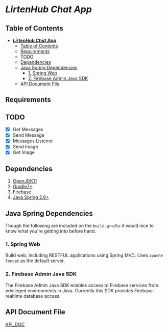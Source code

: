 # **_LirtenHub Chat App_**

</hr>

## Table of Contents

- [**_LirtenHub Chat App_**](#lirtenhub-chat-app)
  - [Table of Contents](#table-of-contents)
  - [Requirements](#requirements)
  - [TODO](#todo)
  - [Dependencies](#dependencies)
  - [Java Spring Dependencies](#java-spring-dependencies)
    - [1. Spring Web](#spring-web)
    - [2. Firebase Admin Java SDK](#firebase-admin-java-sdk)
  - [API Document File](#api-document-file)

</hr>

## Requirements

## TODO

- [x] Get Messages
- [x] Send Message
- [x] Messages Listener
- [x] Send Image
- [x] Get Image

## Dependencies

1. [OpenJDK11](https://openjdk.java.net/projects/jdk/11/)
2. [Gradle7+](https://gradle.org/)
3. [Firebase](https://firebase.google.com/)
4. [Java Spring 2.6+](https://spring.io/)

## Java Spring Dependencies

Though the following are included on the `build.gradle` it would nice to know what you're getting into before hand.

### 1. Spring Web

Build web, including RESTFUL applications using Spring MVC. Uses `apache Tomcat` as the default server.


### 2. Firebase Admin Java SDK

The Firebase Admin Java SDK enables access to Firebase services from privileged environments in Java. Currently this SDK provides Firebase realtime database access.


## API Document File

[API_DOC](ChatApp/../API_DOC.md)
